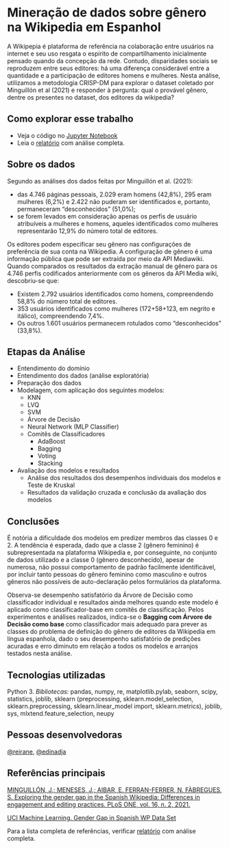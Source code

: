 # Mineração de dados sobre gênero na Wikipedia em Espanhol

A Wikipepia é plataforma de referência na colaboração entre
usuários na internet e seu uso resgata o espírito de compartilhamento
inicialmente pensado quando da concepção da rede. Contudo, disparidades
sociais se reproduzem entre seus editores: há uma diferença considerável
entre a quantidade e a participação de editores homens e mulheres. Nesta
análise, utilizamos a metodologia CRISP-DM para explorar o dataset
coletado por Minguillón et al (2021) e responder à pergunta: qual o
provável gênero, dentre os presentes no dataset, dos editores da wikipedia?


## Como explorar esse trabalho

- Veja o código no [Jupyter Notebook](https://github.com/edinadja/Projeto-final-da-disciplina-de-Solu-es-em-Minera-o-de-Dados/blob/main/%5BSOL_MINERACAO_DADOS%5DProjeto_Final_Genero_Wikipedia_JUN_2022_Edinadja_Leilane%20(1).ipynb)
- Leia o [relatório](https://github.com/edinadja/Projeto-final-da-disciplina-de-Solu-es-em-Minera-o-de-Dados/blob/main/projeto_final_dados_wikipediav_JUN_2022_Edinadja_Leilane.pdf) com análise completa.

## Sobre os dados

Segundo as análises dos dados feitas por Minguillón et al. (2021):

* das 4.746 páginas pessoais, 2.029 eram homens (42,8%), 295 eram mulheres
(6,2%) e 2.422 não puderam ser identificados e, portanto, permaneceram
“desconhecidos” (51,0%);
* se forem levados em consideração apenas os perfis de usuário atribuíveis a
mulheres e homens, aqueles identificados como mulheres representarão 12,9%
do número total de editores.

Os editores podem especificar seu gênero nas configurações de preferência de
sua conta na Wikipedia. A configuração de gênero é uma informação pública que pode
ser extraída por meio da API Mediawiki. Quando comparados os resultados da extração
manual de gênero para os 4.746 perfis codificados anteriormente com os gêneros da API
Media wiki, descobriu-se que:

* Existem 2.792 usuários identificados como homens, compreendendo 58,8% do
número total de editores.
* 353 usuários identificados como mulheres (172+58+123, em negrito e itálico),
compreendendo 7,4%.
* Os outros 1.601 usuários permanecem rotulados como “desconhecidos” (33,8%).

## Etapas da Análise

- Entendimento do domínio
- Entendimento dos dados (análise exploratória)
- Preparação dos dados
- Modelagem, com aplicação dos seguintes modelos:
  - KNN
  - LVQ
  - SVM
  - Árvore de Decisão
  - Neural Network (MLP Classifier)
  - Comitês de Classificadores
    - AdaBoost
    - Bagging
    - Voting
    - Stacking
- Avaliação dos modelos e resultados
  - Análise dos resultados dos desempenhos individuais dos modelos e Teste de Kruskal
  - Resultados da validação cruzada e conclusão da avaliação dos modelos
  
  
## Conclusões

É notória a dificuldade dos modelos em predizer membros das classes 0 e 2. A
tendência é esperada, dado que a classe 2 (gênero feminino) é subrepresentada na
plataforma Wikipedia e, por conseguinte, no conjunto de dados utilizado e a classe 0
(gênero desconhecido), apesar de numerosa, não possui comportamento de padrão
facilmente identificável, por incluir tanto pessoas do gênero feminino como masculino e
outros gêneros não possíveis de auto-declaração pelos formulários da plataforma.

Observa-se desempenho satisfatório da Árvore de Decisão como classificador
individual e resultados ainda melhores quando este modelo é aplicado como
classificador-base em comitês de classificação. Pelos experimentos e análises realizados,
indica-se o **Bagging com Árvore de Decisão como base** como classificador mais
adequado para prever as classes do problema de definição do gênero de editores da
Wikipedia em língua espanhola, dado o seu desempenho satisfatório de predições
acuradas e erro diminuto em relação a todos os modelos e arranjos testados nesta
análise.


## Tecnologias utilizadas

Python 3. *Bibliotecas:*
pandas, numpy, re, matplotlib.pylab, seaborn, scipy, statistics, joblib, sklearn (preprocessing, sklearn.model_selection, sklearn.preprocessing, sklearn.linear_model import, sklearn.metrics), joblib, sys, mlxtend.feature_selection, neupy

## Pessoas desenvolvedoras

[@reirane](https://github.com/reirane), [@edinadja](https://github.com/edinadja)

## Referências principais

[MINGUILLÓN, J.; MENESES, J.; AIBAR, E. FERRAN-FERRER, N. FÀBREGUES, S.
Exploring the gender gap in the Spanish Wikipedia: Differences in engagement and editing
practices. PLoS ONE, vol. 16, n. 2, 2021.](https://journals.plos.org/plosone/article?id=10.1371/journal.pone.0246702)

[UCI Machine Learning. Gender Gap in Spanish WP Data Set](https://archive.ics.uci.edu/ml/datasets/Gender+Gap+in+Spanish+WP#)


Para a lista completa de referências, verificar [relatório](https://github.com/edinadja/Projeto-final-da-disciplina-de-Solu-es-em-Minera-o-de-Dados/blob/main/projeto_final_dados_wikipediav_JUN_2022_Edinadja_Leilane.pdf) com análise completa.

